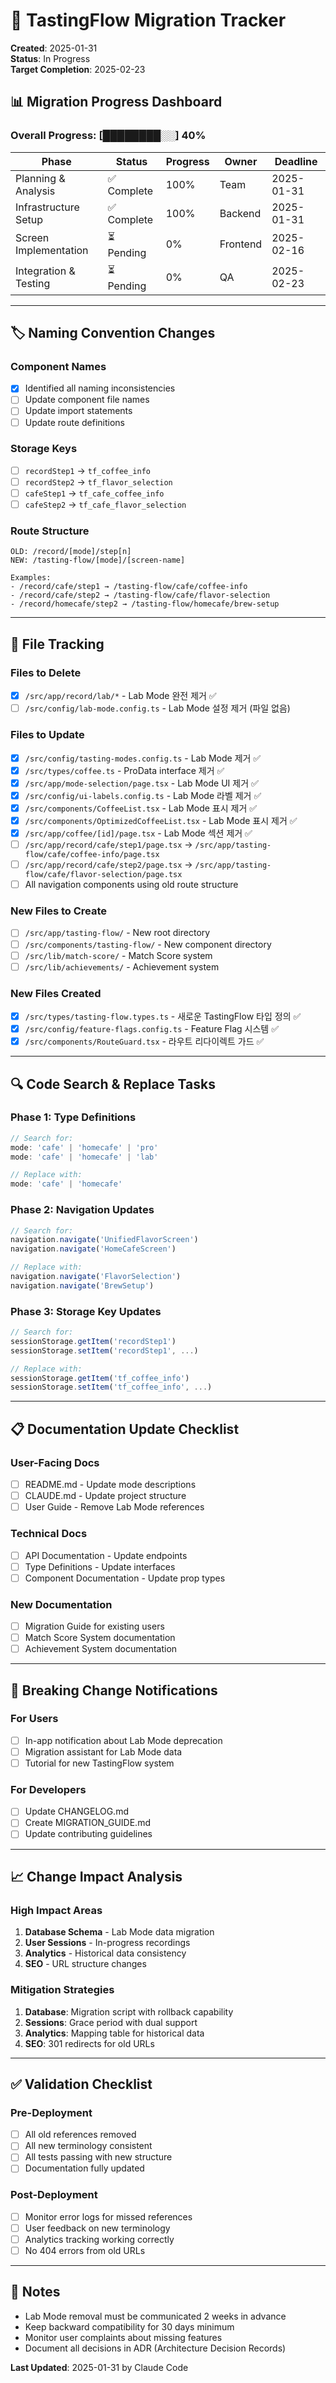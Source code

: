 # 🔄 TastingFlow Migration Tracker

**Created**: 2025-01-31  
**Status**: In Progress  
**Target Completion**: 2025-02-23

## 📊 Migration Progress Dashboard

### Overall Progress: [████████░░] 40%

| Phase | Status | Progress | Owner | Deadline |
|-------|--------|----------|-------|----------|
| Planning & Analysis | ✅ Complete | 100% | Team | 2025-01-31 |
| Infrastructure Setup | ✅ Complete | 100% | Backend | 2025-01-31 |
| Screen Implementation | ⏳ Pending | 0% | Frontend | 2025-02-16 |
| Integration & Testing | ⏳ Pending | 0% | QA | 2025-02-23 |

---

## 🏷️ Naming Convention Changes

### Component Names
- [x] Identified all naming inconsistencies
- [ ] Update component file names
- [ ] Update import statements
- [ ] Update route definitions

### Storage Keys
- [ ] `recordStep1` → `tf_coffee_info`
- [ ] `recordStep2` → `tf_flavor_selection` 
- [ ] `cafeStep1` → `tf_cafe_coffee_info`
- [ ] `cafeStep2` → `tf_cafe_flavor_selection`

### Route Structure
```
OLD: /record/[mode]/step[n]
NEW: /tasting-flow/[mode]/[screen-name]

Examples:
- /record/cafe/step1 → /tasting-flow/cafe/coffee-info
- /record/cafe/step2 → /tasting-flow/cafe/flavor-selection
- /record/homecafe/step2 → /tasting-flow/homecafe/brew-setup
```

---

## 📁 File Tracking

### Files to Delete
- [x] `/src/app/record/lab/*` - Lab Mode 완전 제거 ✅
- [ ] `/src/config/lab-mode.config.ts` - Lab Mode 설정 제거 (파일 없음)

### Files to Update
- [x] `/src/config/tasting-modes.config.ts` - Lab Mode 제거 ✅
- [x] `/src/types/coffee.ts` - ProData interface 제거 ✅
- [x] `/src/app/mode-selection/page.tsx` - Lab Mode UI 제거 ✅
- [x] `/src/config/ui-labels.config.ts` - Lab Mode 라벨 제거 ✅
- [x] `/src/components/CoffeeList.tsx` - Lab Mode 표시 제거 ✅
- [x] `/src/components/OptimizedCoffeeList.tsx` - Lab Mode 표시 제거 ✅
- [x] `/src/app/coffee/[id]/page.tsx` - Lab Mode 섹션 제거 ✅
- [ ] `/src/app/record/cafe/step1/page.tsx` → `/src/app/tasting-flow/cafe/coffee-info/page.tsx`
- [ ] `/src/app/record/cafe/step2/page.tsx` → `/src/app/tasting-flow/cafe/flavor-selection/page.tsx`
- [ ] All navigation components using old route structure

### New Files to Create
- [ ] `/src/app/tasting-flow/` - New root directory
- [ ] `/src/components/tasting-flow/` - New component directory
- [ ] `/src/lib/match-score/` - Match Score system
- [ ] `/src/lib/achievements/` - Achievement system

### New Files Created
- [x] `/src/types/tasting-flow.types.ts` - 새로운 TastingFlow 타입 정의 ✅
- [x] `/src/config/feature-flags.config.ts` - Feature Flag 시스템 ✅
- [x] `/src/components/RouteGuard.tsx` - 라우트 리다이렉트 가드 ✅

---

## 🔍 Code Search & Replace Tasks

### Phase 1: Type Definitions
```typescript
// Search for:
mode: 'cafe' | 'homecafe' | 'pro'
mode: 'cafe' | 'homecafe' | 'lab'

// Replace with:
mode: 'cafe' | 'homecafe'
```

### Phase 2: Navigation Updates
```typescript
// Search for:
navigation.navigate('UnifiedFlavorScreen')
navigation.navigate('HomeCafeScreen')

// Replace with:
navigation.navigate('FlavorSelection')
navigation.navigate('BrewSetup')
```

### Phase 3: Storage Key Updates
```typescript
// Search for:
sessionStorage.getItem('recordStep1')
sessionStorage.setItem('recordStep1', ...)

// Replace with:
sessionStorage.getItem('tf_coffee_info')
sessionStorage.setItem('tf_coffee_info', ...)
```

---

## 📋 Documentation Update Checklist

### User-Facing Docs
- [ ] README.md - Update mode descriptions
- [ ] CLAUDE.md - Update project structure
- [ ] User Guide - Remove Lab Mode references

### Technical Docs
- [ ] API Documentation - Update endpoints
- [ ] Type Definitions - Update interfaces
- [ ] Component Documentation - Update prop types

### New Documentation
- [ ] Migration Guide for existing users
- [ ] Match Score System documentation
- [ ] Achievement System documentation

---

## 🚨 Breaking Change Notifications

### For Users
- [ ] In-app notification about Lab Mode deprecation
- [ ] Migration assistant for Lab Mode data
- [ ] Tutorial for new TastingFlow system

### For Developers
- [ ] Update CHANGELOG.md
- [ ] Create MIGRATION_GUIDE.md
- [ ] Update contributing guidelines

---

## 📈 Change Impact Analysis

### High Impact Areas
1. **Database Schema** - Lab Mode data migration
2. **User Sessions** - In-progress recordings
3. **Analytics** - Historical data consistency
4. **SEO** - URL structure changes

### Mitigation Strategies
1. **Database**: Migration script with rollback capability
2. **Sessions**: Grace period with dual support
3. **Analytics**: Mapping table for historical data
4. **SEO**: 301 redirects for old URLs

---

## ✅ Validation Checklist

### Pre-Deployment
- [ ] All old references removed
- [ ] All new terminology consistent
- [ ] All tests passing with new structure
- [ ] Documentation fully updated

### Post-Deployment
- [ ] Monitor error logs for missed references
- [ ] User feedback on new terminology
- [ ] Analytics tracking working correctly
- [ ] No 404 errors from old URLs

---

## 📝 Notes

- Lab Mode removal must be communicated 2 weeks in advance
- Keep backward compatibility for 30 days minimum
- Monitor user complaints about missing features
- Document all decisions in ADR (Architecture Decision Records)

**Last Updated**: 2025-01-31 by Claude Code